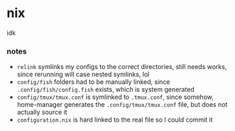 # nix

idk

### notes

- `relink` symlinks my configs to the correct directories, still needs works, since rerunning will case nested symlinks, lol
- `config/fish` folders had to be manually linked, since `.config/fish/config.fish` exists, which is system generated
- `config/tmux/tmux.conf` is symlinked to `.tmux.conf`, since somehow, home-manager generates the `.config/tmux/tmux.conf` file, but does not actually source it
- `configuration.nix` is hard linked to the real file so I could commit it
